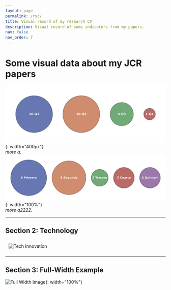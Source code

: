 ```yaml
---
layout: page
permalink: /ryc/
title: Visual record of my research CV
description: Visual record of some indicators from my papers.
nav: false
nav_order: 7
---
```


# Some visual data about my JCR papers

![Q](/assets/img/ryc/200JCRQ.png){: width="400px"}  
_more q._
![Q](/assets/img/ryc/201JCR_autores.png){: width="100%"}  
_more q2222._

<!-- ![Beach View](/assets/images/image2.jpg){: width="400px"}  
_Relax and enjoy the calmness of the beach._ -->

---

## Section 2: Technology

<img src="/assets/img/202JCR_lineas.png" alt="Tech Innovation" style="width:45%; margin:10px;">
<!-- <img src="/assets/images/image2.jpg" alt="Robotics" style="width:45%; margin:10px;"> -->

---

## Section 3: Full-Width Example

![Full Width Image](/assets/images/image1.jpg){: width="100%"}
